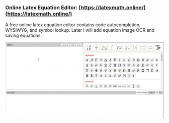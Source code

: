### Online Latex Equation Editor: [https://latexmath.online/](https://latexmath.online/)
A free online latex equation editor contains code autocompletion, WYSIWYG, and symbol lookup.
Later I will add equation image OCR and saving equations.



<img src="https://github.com/MathNewbee/latexmath/blob/main/images/example.gif">


